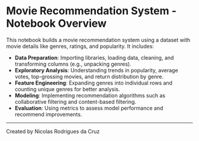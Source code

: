 # Movie Recommendation System - Notebook Overview

This notebook builds a movie recommendation system using a dataset with movie details like genres, ratings, and popularity. It includes:

- **Data Preparation**: Importing libraries, loading data, cleaning, and transforming columns (e.g., unpacking genres).
- **Exploratory Analysis**: Understanding trends in popularity, average votes, top-grossing movies, and return distribution by genre.
- **Feature Engineering**: Expanding genres into individual rows and counting unique genres for better analysis.
- **Modeling**: Implementing recommendation algorithms such as collaborative filtering and content-based filtering.
- **Evaluation**: Using metrics to assess model performance and recommend improvements.

---

Created by Nicolas Rodrigues da Cruz
